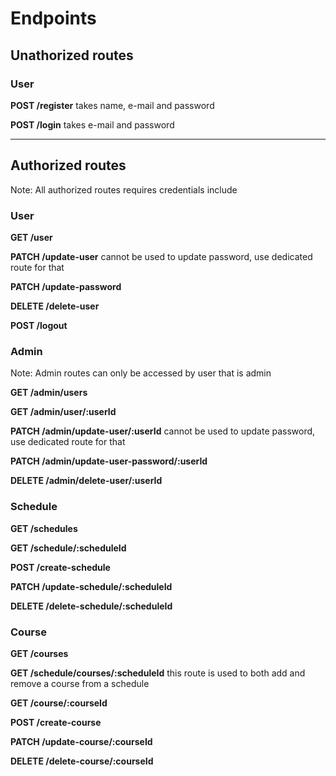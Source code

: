 ﻿# Endpoints

## Unathorized routes
### User

**POST /register**
takes name, e-mail and password

**POST /login**
takes e-mail and password

___
## Authorized routes
Note: All authorized routes requires credentials include
### User

**GET /user**


**PATCH /update-user**
cannot be used to update password, use dedicated route for that

**PATCH /update-password**


**DELETE /delete-user**


**POST /logout**


### Admin
Note: Admin routes can only be accessed by user that is admin 

**GET /admin/users**


**GET /admin/user/:userId**


**PATCH /admin/update-user/:userId**
cannot be used to update password, use dedicated route for that

**PATCH /admin/update-user-password/:userId**


**DELETE /admin/delete-user/:userId**


### Schedule

**GET /schedules**


**GET /schedule/:scheduleId**


**POST /create-schedule**


**PATCH /update-schedule/:scheduleId**


**DELETE /delete-schedule/:scheduleId**


### Course

**GET /courses**


**GET /schedule/courses/:scheduleId**
this route is used to both add and remove a course from a schedule


**GET /course/:courseId**


**POST /create-course**


**PATCH /update-course/:courseId**


**DELETE /delete-course/:courseId**
